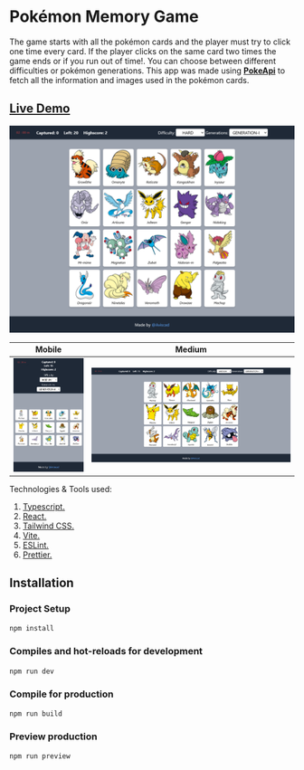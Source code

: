 # Pokémon Memory Game

The game starts with all the pokémon cards and the player must try to click one time every card. If the player clicks on the same card two times the game ends or if you run out of time!. You can choose between different difficulties or pokémon generations. This app was made using **[PokeApi](https://pokeapi.co/)** to fetch all the information and images used in the pokémon cards.

## [Live Demo](https://aviscad.github.io/memory-game/)

<img src="https://raw.githubusercontent.com/Aviscad/memory-game/master/showcase/desktop.png">

| Mobile                                                                                                     | Medium                                                                                       |
| ---------------------------------------------------------------------------------------------------------- | -------------------------------------------------------------------------------------------- |
| <img src="https://raw.githubusercontent.com/Aviscad/memory-game/master/showcase/mobile.png" width="300px"> | <img src="https://raw.githubusercontent.com/Aviscad/memory-game/master/showcase/tablet.png"> |

Technologies & Tools used:

1. [Typescript.](https://www.typescriptlang.org/)
2. [React.](https://react.dev/)
3. [Tailwind CSS.](https://tailwindcss.com/)
4. [Vite.](https://vitejs.dev/)
5. [ESLint.](https://eslint.org/)
6. [Prettier.](https://prettier.io/)

## Installation

### Project Setup

```
npm install
```

### Compiles and hot-reloads for development

```
npm run dev
```

### Compile for production

```
npm run build
```

### Preview production

```
npm run preview
```
